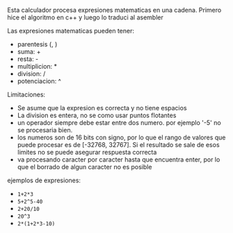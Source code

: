 
Esta calculador procesa expresiones matematicas en una cadena.
Primero hice el algoritmo en c++ y luego lo traduci al asembler

Las expresiones matematicas pueden tener:
- parentesis (, )
- suma: +
- resta: -
- multiplicion: *
- division: /
- potenciacion: ^

Limitaciones:
- Se asume que la expresion es correcta y no tiene espacios
- La division es entera, no se como usar puntos flotantes
- un operador siempre debe estar entre dos numero. por ejemplo '-5' no se procesaria bien.
- los numeros son de 16 bits con signo, por lo que el rango de valores
    que puede procesar es de [-32768, 32767]. Si el resultado se sale de esos limites
    no se puede asegurar respuesta correcta
- va procesando caracter por caracter hasta que encuentra enter, por lo que el borrado
    de algun caracter no es posible

ejemplos de expresiones:
- `1+2*3`
- `5+2^5-40`
- `2+20/10`
- `20^3`
- `2*(1+2*3-10)`
